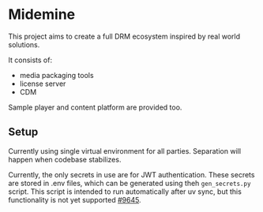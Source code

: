 # Midemine

This project aims to create a full DRM ecosystem inspired by real world solutions.

It consists of:
- media packaging tools
- license server
- CDM

Sample player and content platform are provided too.

## Setup

Currently using single virtual environment for all parties.
Separation will happen when codebase stabilizes.

Currently, the only secrets in use are for JWT authentication.
These secrets are stored in .env files, which can be generated using theh `gen_secrets.py` script.
This script is intended to run automatically after uv sync, but this functionality is not yet supported [#9645](https://github.com/astral-sh/uv/issues/9645).